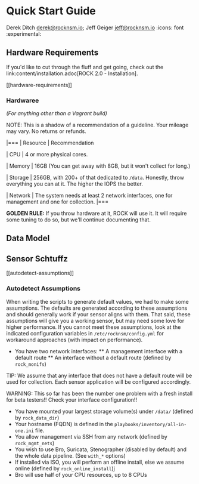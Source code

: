 # Quick Start Guide
Derek Ditch <derek@rocknsm.io>; Jeff Geiger <jeff@rocknsm.io>
:icons: font
:experimental:

## Hardware Requirements

If you'd like to cut through the fluff and get going, check out the link:content/installation.adoc[ROCK 2.0 - Installation].

[[hardware-requirements]]

### Hardwaree
_(For anything other than a Vagrant build)_

NOTE: This is a shadow of a recommendation of a guideline. Your mileage may vary. No returns or refunds.

|===
| Resource | Recommendation

| CPU
| 4 or more physical cores.

| Memory
| 16GB (You can get away with 8GB, but it won't collect for long.)

| Storage
| 256GB, with 200+ of that dedicated to `/data`. Honestly, throw everything you can at it. The higher the IOPS the better.

| Network
| The system needs at least 2 network interfaces, one for management and one for collection.
|===

**GOLDEN RULE:** If you throw hardware at it, ROCK will use it. It will require some tuning to do so, but we'll continue documenting that.

## Data Model






## Sensor Schtuffz

[[autodetect-assumptions]]

### Autodetect Assumptions

When writing the scripts to generate default values, we had to make some assumptions. The defaults are generated according to these assumptions and should generally work if your sensor aligns with them. That said, these assumptions will give you a working sensor, but may need some love for higher performance. If you cannot meet these assumptions, look at the indicated configuration variables in `/etc/rocknsm/config.yml` for workaround approaches (with impact on performance).

* You have two network interfaces:
** A management interface with a default route
** An interface without a default route (defined by `rock_monifs`)

TIP: We assume that any interface that does not have a default route will be used for collection. Each sensor application will be configured accordingly.

WARNING: This so far has been the number one problem with a fresh install for beta testers!! Check your interface configuration!!

* You have mounted your largest storage volume(s) under `/data/` (defined by `rock_data_dir`)
* Your hostname (FQDN) is defined in the `playbooks/inventory/all-in-one.ini` file.
* You allow management via SSH from any network (defined by `rock_mgmt_nets`)
* You wish to use Bro, Suricata, Stenographer (disabled by default) and the whole data pipeline. (See `with_*` options)
* If installed via ISO, you will perform an offline install, else we assume online (defined by `rock_online_install`)j
* Bro will use half of your CPU resources, up to 8 CPUs
